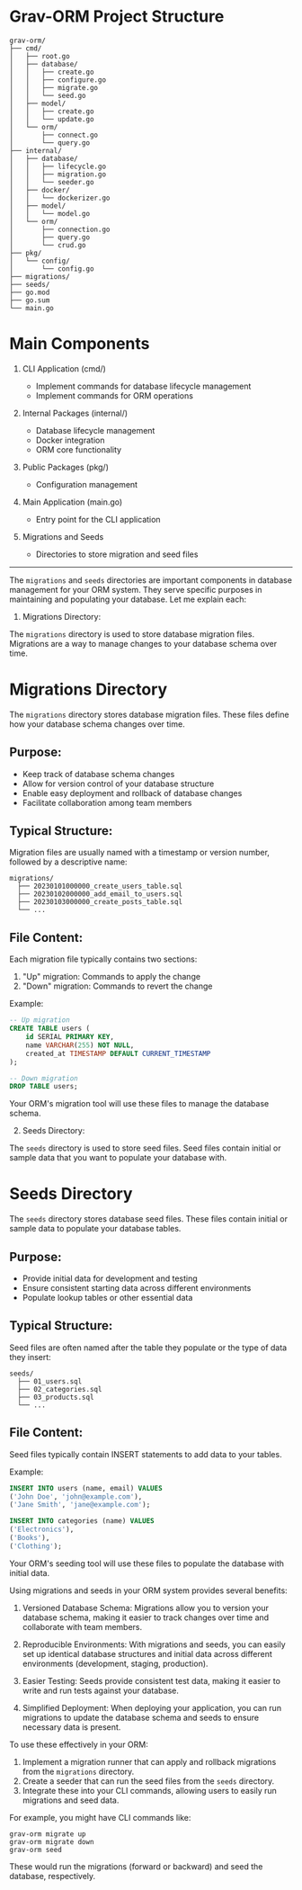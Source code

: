 # Grav-ORM Project Structure

```
grav-orm/
├── cmd/
│   ├── root.go
│   ├── database/
│   │   ├── create.go
│   │   ├── configure.go
│   │   ├── migrate.go
│   │   └── seed.go
│   ├── model/
│   │   ├── create.go
│   │   └── update.go
│   └── orm/
│       ├── connect.go
│       └── query.go
├── internal/
│   ├── database/
│   │   ├── lifecycle.go
│   │   ├── migration.go
│   │   └── seeder.go
│   ├── docker/
│   │   └── dockerizer.go
│   ├── model/
│   │   └── model.go
│   └── orm/
│       ├── connection.go
│       ├── query.go
│       └── crud.go
├── pkg/
│   └── config/
│       └── config.go
├── migrations/
├── seeds/
├── go.mod
├── go.sum
└── main.go
```

# Main Components

1. CLI Application (cmd/)
    - Implement commands for database lifecycle management
    - Implement commands for ORM operations

2. Internal Packages (internal/)
    - Database lifecycle management
    - Docker integration
    - ORM core functionality

3. Public Packages (pkg/)
    - Configuration management

4. Main Application (main.go)
    - Entry point for the CLI application

5. Migrations and Seeds
    - Directories to store migration and seed files
----------------------------------------------------------------------------------------------------------------------------
The `migrations` and `seeds` directories are important components in database management for your ORM system. They serve specific purposes in maintaining and populating your database. Let me explain each:

1. Migrations Directory:

The `migrations` directory is used to store database migration files. Migrations are a way to manage changes to your database schema over time.





# Migrations Directory

The `migrations` directory stores database migration files. These files define how your database schema changes over time.

## Purpose:
- Keep track of database schema changes
- Allow for version control of your database structure
- Enable easy deployment and rollback of database changes
- Facilitate collaboration among team members

## Typical Structure:
Migration files are usually named with a timestamp or version number, followed by a descriptive name:

```
migrations/
  ├── 20230101000000_create_users_table.sql
  ├── 20230102000000_add_email_to_users.sql
  ├── 20230103000000_create_posts_table.sql
  └── ...
```

## File Content:
Each migration file typically contains two sections:
1. "Up" migration: Commands to apply the change
2. "Down" migration: Commands to revert the change

Example:
```sql
-- Up migration
CREATE TABLE users (
    id SERIAL PRIMARY KEY,
    name VARCHAR(255) NOT NULL,
    created_at TIMESTAMP DEFAULT CURRENT_TIMESTAMP
);

-- Down migration
DROP TABLE users;
```

Your ORM's migration tool will use these files to manage the database schema.


2. Seeds Directory:

The `seeds` directory is used to store seed files. Seed files contain initial or sample data that you want to populate your database with.





# Seeds Directory

The `seeds` directory stores database seed files. These files contain initial or sample data to populate your database tables.

## Purpose:
- Provide initial data for development and testing
- Ensure consistent starting data across different environments
- Populate lookup tables or other essential data

## Typical Structure:
Seed files are often named after the table they populate or the type of data they insert:

```
seeds/
  ├── 01_users.sql
  ├── 02_categories.sql
  ├── 03_products.sql
  └── ...
```

## File Content:
Seed files typically contain INSERT statements to add data to your tables.

Example:
```sql
INSERT INTO users (name, email) VALUES
('John Doe', 'john@example.com'),
('Jane Smith', 'jane@example.com');

INSERT INTO categories (name) VALUES
('Electronics'),
('Books'),
('Clothing');
```

Your ORM's seeding tool will use these files to populate the database with initial data.


Using migrations and seeds in your ORM system provides several benefits:

1. Versioned Database Schema: Migrations allow you to version your database schema, making it easier to track changes over time and collaborate with team members.

2. Reproducible Environments: With migrations and seeds, you can easily set up identical database structures and initial data across different environments (development, staging, production).

3. Easier Testing: Seeds provide consistent test data, making it easier to write and run tests against your database.

4. Simplified Deployment: When deploying your application, you can run migrations to update the database schema and seeds to ensure necessary data is present.

To use these effectively in your ORM:

1. Implement a migration runner that can apply and rollback migrations from the `migrations` directory.
2. Create a seeder that can run the seed files from the `seeds` directory.
3. Integrate these into your CLI commands, allowing users to easily run migrations and seed data.

For example, you might have CLI commands like:

```
grav-orm migrate up
grav-orm migrate down
grav-orm seed
```

These would run the migrations (forward or backward) and seed the database, respectively.